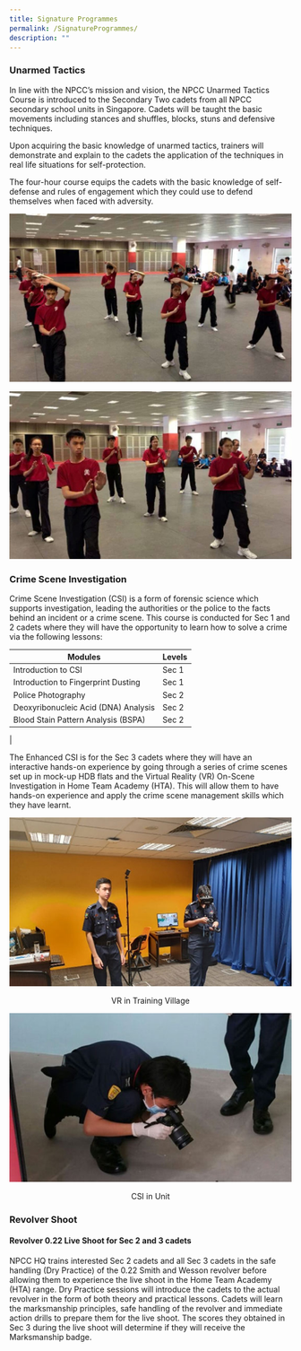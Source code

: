 ```yaml
---
title: Signature Programmes
permalink: /SignatureProgrammes/
description: ""
---
```

### Unarmed Tactics
       
In line with the NPCC’s mission and vision, the NPCC Unarmed Tactics Course is introduced to the Secondary Two cadets from all NPCC secondary school units in Singapore. Cadets will be taught the basic movements including stances and shuffles, blocks, stuns and defensive techniques.

Upon acquiring the basic knowledge of unarmed tactics, trainers will demonstrate and explain to the cadets the application of the techniques in real life situations for self-protection.

The four-hour course equips the cadets with the basic knowledge of self-defense and rules of engagement which they could use to defend themselves when faced with adversity.

![](/images/Unarmed-Tactics-01_lowres-1.jpg)

![](/images/Unarmed-Tactics-02_lowres-1.jpg)

### Crime Scene Investigation
Crime Scene Investigation (CSI) is a form of forensic science which supports investigation, leading the authorities or the police to the facts behind an incident or a crime scene. This course is conducted for Sec 1 and 2 cadets where they will have the opportunity to learn how to solve a crime via the following lessons:


| Modules | Levels | 
| -------- | -------- | 
| Introduction to CSI     | Sec 1     |
| Introduction to Fingerprint Dusting     | Sec 1     |
| Police Photography     | Sec 2     |
| Deoxyribonucleic Acid (DNA) Analysis     | Sec 2     |
| Blood Stain Pattern Analysis (BSPA)     | Sec 2
|
        
The Enhanced CSI is for the Sec 3 cadets where they will have an interactive hands-on experience by going through a series of crime scenes set up in mock-up HDB flats and the Virtual Reality (VR) On-Scene Investigation in Home Team Academy (HTA). This will allow them to have hands-on experience and apply the crime scene management skills which they have learnt.

![](/images/VR-in-Training-Village.jpg)
<center> VR in Training Village</center>

![](/images/CSI-in-Unit.jpg)
<center> CSI in Unit</center>

### Revolver Shoot
#### **Revolver 0.22 Live Shoot for Sec 2 and 3 cadets**
        
NPCC HQ trains interested Sec 2 cadets and all Sec 3 cadets in the safe handling (Dry Practice) of the 0.22 Smith and Wesson revolver before allowing them to experience the live shoot in the Home Team Academy (HTA) range. Dry Practice sessions will introduce the cadets to the actual revolver in the form of both theory and practical lessons. Cadets will learn the marksmanship principles, safe handling of the revolver and immediate action drills to prepare them for the live shoot. The scores they obtained in Sec 3 during the live shoot will determine if they will receive the Marksmanship badge.